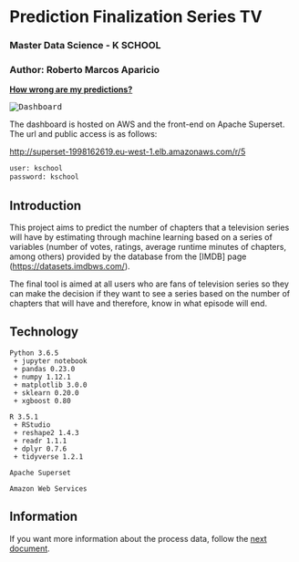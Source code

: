 # Prediction Finalization Series TV
### Master Data Science - K SCHOOL
### Author: Roberto Marcos Aparicio

[**How wrong are my predictions?**](http://superset-1998162619.eu-west-1.elb.amazonaws.com/r/5)

<kbd><img title="Dashboard" src="https://github.com/RobertoMarcos/TFM-PredictionFinalizationTVSeries/blob/master/Data/Images/dashboard_wrongs.png"></kbd><br/>

The dashboard is hosted on AWS and the front-end on Apache Superset. The url and public access is as follows:
  
http://superset-1998162619.eu-west-1.elb.amazonaws.com/r/5

``` bash
user: kschool
password: kschool
```

## Introduction

This project aims to predict the number of chapters that a television series will have by estimating through machine learning based on a series of variables (number of votes, ratings, average runtime minutes of chapters, among others) provided by the database from the [IMDB] page (https://datasets.imdbws.com/).

The final tool is aimed at all users who are fans of television series so they can make the decision if they want to see a series based on the number of chapters that will have and therefore, know in what episode will end.

## Technology

```
Python 3.6.5
 + jupyter notebook
 + pandas 0.23.0
 + numpy 1.12.1
 + matplotlib 3.0.0
 + sklearn 0.20.0
 + xgboost 0.80

R 3.5.1 
 + RStudio 
 + reshape2 1.4.3
 + readr 1.1.1
 + dplyr 0.7.6
 + tidyverse 1.2.1

Apache Superset

Amazon Web Services
```
## Information

If you want more information about the process data, follow the [next document](https://github.com/RobertoMarcos/TFM-PredictionFinalizationTVSeries/blob/master/project_report.md).